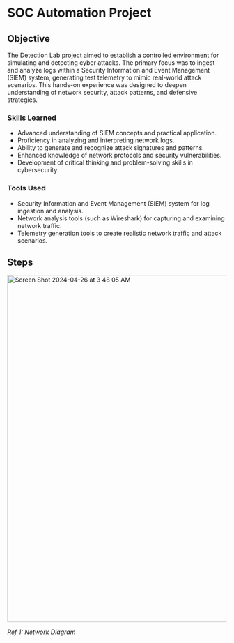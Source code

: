# SOC Automation Project

## Objective

The Detection Lab project aimed to establish a controlled environment for simulating and detecting cyber attacks. The primary focus was to ingest and analyze logs within a Security Information and Event Management (SIEM) system, generating test telemetry to mimic real-world attack scenarios. This hands-on experience was designed to deepen understanding of network security, attack patterns, and defensive strategies.

### Skills Learned

- Advanced understanding of SIEM concepts and practical application.
- Proficiency in analyzing and interpreting network logs.
- Ability to generate and recognize attack signatures and patterns.
- Enhanced knowledge of network protocols and security vulnerabilities.
- Development of critical thinking and problem-solving skills in cybersecurity.

### Tools Used

- Security Information and Event Management (SIEM) system for log ingestion and analysis.
- Network analysis tools (such as Wireshark) for capturing and examining network traffic.
- Telemetry generation tools to create realistic network traffic and attack scenarios.

## Steps

<img width="796" alt="Screen Shot 2024-04-26 at 3 48 05 AM" src="https://github.com/zerothegreat1/M3-Lab/assets/164509453/d22d9da0-804d-4c37-b38d-4d8aaa6de983">

*Ref 1: Network Diagram*
